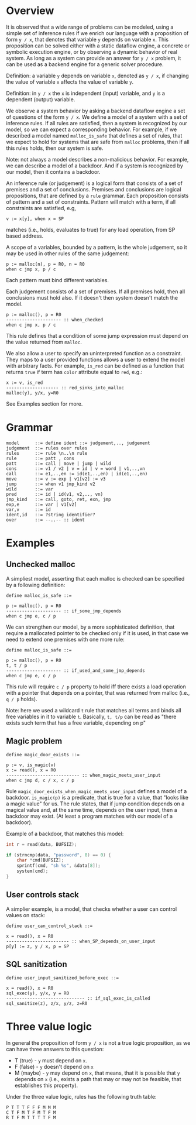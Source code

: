 # Overview

It is observed that a wide range of problems can be modeled, using a
simple set of inference rules if we enrich our language with a
proposition of form `y / x`, that denotes that variable `y` depends
on variable `x`. This proposition can be solved either with a static
dataflow engine, a concrete or symbolic execution engine, or
by observing a dynamic behavior of real system. As long as a system
can provide an answer for `y / x` problem, it can be used as a
backend engine for a generic solver procedure.

Definition: a variable `y` depends on variable `x`, denoted as
`y / x`, if changing the value of variable `x` affects the value
of variable `y`.

Definition: in `y / x` the `x` is independent (input) variable, and
`y` is a dependent (output) variable.

We observe a system behavior by asking a backend dataflow engine a set
of questions of the form `y / x`. We define a model of a system
with a set of inference rules. If all rules are satisfied, then a system is
recognized by our model, so we can expect a corresponding
behavior. For example, if we described a model named `malloc_is_safe`
that defines a set of rules, that we expect to hold for systems that
are safe from `malloc` problems, then if all this rules holds, then
our system is safe.

Note: not always a model describes a non-malicious behavior. For
example, we can describe a model of a backdoor. And if a system is
recognized by our model, then it contains a backdoor.

An inference rule (or judgement) is a logical form that consists of a
set of premises and a set of conclusions. Premises and conclusions are
logical propositions, that are defined by a `rule` grammar. Each
proposition consists of pattern and a set of constraints. Pattern will
match with a term, if all constraints are satisfied, e.g,

```
v := x[y], when x = SP
```

matches (i.e., holds, evaluates to true) for any load operation, from
SP based address.

A scope of a variables, bounded by a pattern, is the whole judgement,
so it may be used in other rules of the same judgement:

```
p := malloc(n), p = R0, n = R0
when c jmp x, p / c
```

Each pattern must bind different variables.

Each judgement consists of a set of premises. If all premises hold,
then all conclusions must hold also. If it doesn't then system doesn't
match the model.

```
p := malloc(), p = R0
--------------------- :: when_checked
when c jmp x, p / c
```

This rule defines that a condition of some jump expression must depend
on the value returned from `malloc`.

We also allow a user to specify an uninterpreted function as a
constraint. They maps to a user provided functions allows a user to
extend the model with arbitrary facts. For example, `is_red` can be
defined as a function that returns `true` if term has `color`
attribute equal to `red`, e.g.:

```
x := v, is_red
-------------------- :: red_sinks_into_malloc
malloc(y), y/x, y=R0
```

See Examples section for more.

# Grammar

```
model      ::= define ident ::= judgement,.., judgement
judgement  ::= rules over rules
rules      ::= rule \n..\n rule
rule       ::= patt , cons
patt       ::= call | move | jump | wild
cons       ::= v1 / v2 | v = id | v = word | v1,..,vn
call       ::= e1,..,en := id(e1,..,en) | id(e1,..,en)
move       ::= v := exp | v1[v2] := v3
jump       ::= when v1 jmp_kind v2
wild       ::= var
pred       ::= id | id(v1, v2,.., vn)
jmp_kind   ::= call, goto, ret, exn, jmp
exp,e      ::= var | v1[v2]
var,v      ::= id
ident,id   ::= ?string identifier?
over       ::= --..-- :: ident
```

# Examples

## Unchecked malloc

A simpliest model, asserting that each malloc is checked can be
specified by a following definition:

```
define malloc_is_safe ::=

p := malloc(), p = R0
--------------------- :: if_some_jmp_depends
when c jmp e, c / p
```

We can strengthen our model, by a more sophisticated definition, that
require a mallocated pointer to be checked only if it is used, in that
case we need to extend one premises with one more rule:

```
define malloc_is_safe ::=

p := malloc(), p = R0
t, t / p
--------------------- :: if_used_and_some_jmp_depends
when c jmp e, c / p
```

This rule will require `c / p` property to hold iff there exists a
load operation with a pointer that depends on a pointer, that was
returned from malloc (i.e., `q / p` holds).

Note: here we used a wildcard `t` rule that matches all terms and
binds all free variables in it to variable `t`. Basically, `t, t/p`
can be read as "there exists such term that has a free variable,
depending on p"


## Magic problem


```
define magic_door_exists ::=

p := v, is_magic(v)
x := read(), x = R0
---------------------------- :: when_magic_meets_user_input
when c jmp d, c / x, c / p
```


Rule `magic_door_exists_when_magic_meets_user_input` defines a model
of a backdoor. `is_magic(p)` is a predicate, that is true for a value,
that "looks like a magic value" for us. The rule states, that if jump
condition depends on a magical value and, at the same time, depends on
the user input, then a backdoor may exist. (At least a program matches
with our model of a backdoor).

Example of a backdoor, that matches this model:

```c
int r = read(data, BUFSIZ);

if (strncmp(data, "password", 8) == 0) {
    char *cmd[BUFSIZ];
    sprintf(cmd, "sh %s", &data[8]);
    system(cmd);
}
```

## User controls stack

A simplier example, is a model, that checks whether a user can control
values on stack:

```
define user_can_control_stack ::=

x = read(), x = R0
------------------------ :: when_SP_depends_on_user_input
p[y] := z, y / x, p = SP
```


## SQL sanitization

```
define user_input_sanitized_before_exec ::=

x = read(), x = R0
sql_exec(y), y/x, y = R0
------------------------------ :: if_sql_exec_is_called
sql_sanitize(z), z/x, y/z, z=R0
```



# Three value logic

In general the proposition of form `y / x` is not a true logic
proposition, as we can have three answers to this question:

- T (true)  - `y` must depend on `x`.
- F (false) - `y` doesn't depend on `x`
- M (maybe) - `y` may depend on `x`, that means, that it is possible
  that `y` depends on `x` (i.e., exists a path that may or may not be
  feasible, that establishes this property).


Under the three value logic, rules has the following truth table:
```
P T T T F F F M M M
C T F M T F M T F M
R T F M T T T T F M
```
